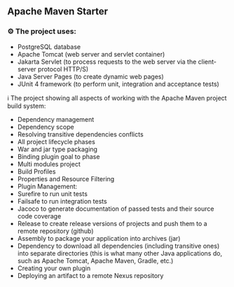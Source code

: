 ## Apache Maven Starter

### ⚙️ The project uses:

- PostgreSQL database
- Apache Tomcat (web server and servlet container)
- Jakarta Servlet (to process requests to the web server via the client-server protocol HTTP/S)
- Java Server Pages (to create dynamic web pages)
- JUnit 4 framework (to perform unit, integration and acceptance tests)

ℹ️ The project showing all aspects of working with the Apache Maven project build system:

- Dependency management
- Dependency scope
- Resolving transitive dependencies conflicts
- All project lifecycle phases
- War and jar type packaging
- Binding plugin goal to phase
- Multi modules project
- Build Profiles
- Properties and Resource Filtering
- Plugin Management:
- Surefire to run unit tests
- Failsafe to run integration tests
- Jacoco to generate documentation of passed tests and their source code coverage
- Release to create release versions of projects and push them to a remote repository (github)
- Assembly to package your application into archives (jar)
- Dependency to download all dependencies (including transitive ones) into separate directories (this is what many other Java applications do, such as Apache Tomcat, Apache Maven, Gradle, etc.)
- Creating your own plugin
- Deploying an artifact to a remote Nexus repository